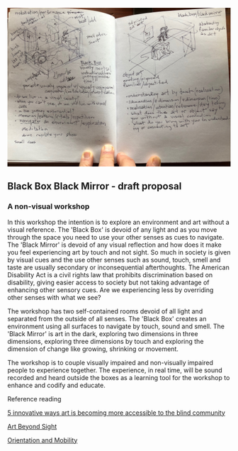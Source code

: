 ![](img/BlackBox_BlackMirror.jpg)

## Black Box Black Mirror - draft proposal

### A non-visual workshop

In this workshop the intention is to explore an environment and art without a visual reference. The 'Black Box' is devoid of any light and as you move through the space you need to use your other senses as cues to navigate. The 'Black Mirror' is devoid of any visual reflection and how does it make you feel experiencing art by touch and not sight. So much in society is given by visual cues and the use other senses such as sound, touch, smell and taste are usually secondary or inconsequential afterthoughts. The American Disability Act is a civil rights law that prohibits discrimination based on disability, giving easier access to society but not taking advantage of enhancing other sensory cues. Are we experiencing less by overriding other senses with what we see?

The workshop has two self-contained rooms devoid of all light and separated from the outside of all senses. The 'Black Box' creates an environment using all surfaces to navigate by touch, sound and smell. The 'Black Mirror' is art in the dark, exploring two dimensions in three dimensions, exploring three dimensions by touch and exploring the dimension of change like growing, shrinking or movement.

The workshop is to couple visually impaired and non-visually impaired people to experience together. The experience, in real time, will be sound recorded and heard outside the boxes as a learning tool for the workshop to enhance and codify and educate. 



Reference reading

[5 innovative ways art is becoming more accessible to the blind community](https://mashable.com/2016/12/29/art-accessibility-blind-low-vision/#d5XK0CzQLmqi)

[Art Beyond Sight](https://books.google.ca/books?hl=en&lr=&id=B4ioCFic7m0C&oi=fnd&pg=PA11&dq=blind+students+in+the+visual+arts&ots=YmfG0lNGBE&sig=6Rx7Ao6O5mHT74CXtAnJlhWGVRU#v=onepage&q=blind%20students%20in%20the%20visual%20arts&f)

[Orientation and Mobility](https://books.google.ca/books?hl=en&lr=&id=r1i1nrwnZL0C&oi=fnd&pg=PR7&dq=environmental+art+and+the+visually+impaired&ots=2NgwIDPB1n&sig=Z7syWkQKVjaoqMPUN7LjbXgs0cY#v=onepage&q=environmental%20art%20and%20the%20visually%20impaired&f)

